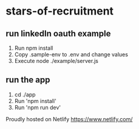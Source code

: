 # stars-of-recruitment

## run linkedIn oauth example

1. Run npm install
2. Copy .sample-env to .env and change values
3. Execute node ./example/server.js

## run the app

1. cd ./app
2. Run 'npm install'
3. Run 'npm run dev'

Proudly hosted on Netlify https://www.netlify.com/
